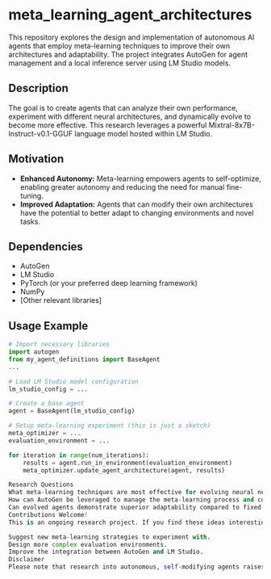 # meta_learning_agent_architectures

This repository explores the design and implementation of autonomous AI agents that employ meta-learning techniques to improve their own architectures and adaptability. The project integrates AutoGen for agent management and a local inference server using LM Studio models. 

## Description

The goal is to create agents that can analyze their own performance, experiment with different neural architectures, and dynamically evolve to become more effective. This research leverages a powerful Mixtral-8x7B-Instruct-v0.1-GGUF language model hosted within LM Studio.

## Motivation

* **Enhanced Autonomy:**  Meta-learning empowers agents to self-optimize, enabling greater autonomy and reducing the need for manual fine-tuning.
* **Improved Adaptation:** Agents that can modify their own architectures have the potential to better adapt to changing environments and novel tasks.

## Dependencies

* AutoGen
* LM Studio
* PyTorch (or your preferred deep learning framework)
* NumPy
* [Other relevant libraries] 

## Usage Example

```python
# Import necessary libraries
import autogen 
from my_agent_definitions import BaseAgent 
...

# Load LM Studio model configuration
lm_studio_config = ... 

# Create a base agent
agent = BaseAgent(lm_studio_config)

# Setup meta-learning experiment (this is just a sketch)
meta_optimizer = ...
evaluation_environment = ...

for iteration in range(num_iterations):
    results = agent.run_in_environment(evaluation_environment)
    meta_optimizer.update_agent_architecture(agent, results) 

Research Questions
What meta-learning techniques are most effective for evolving neural network architectures within the constraints of local inference servers?
How can AutoGen be leveraged to manage the meta-learning process and communication with the LM Studio model?
Can evolved agents demonstrate superior adaptability compared to fixed-architecture agents in dynamic environments?
Contributions Welcome!
This is an ongoing research project. If you find these ideas interesting, please consider contributing. Here are some ways you can get involved:

Suggest new meta-learning strategies to experiment with.
Design more complex evaluation environments.
Improve the integration between AutoGen and LM Studio.
Disclaimer
Please note that research into autonomous, self-modifying agents raises important considerations around safety and control. Use caution and consider potential unintended consequences when developing such systems.


